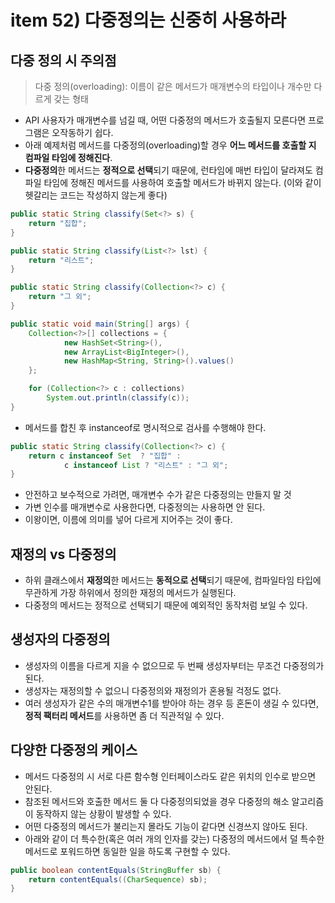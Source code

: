# item 52) 다중정의는 신중히 사용하라

## 다중 정의 시 주의점

> 다중 정의(overloading): 이름이 같은 메서드가 매개변수의 타입이나 개수만 다르게 갖는 형태

* API 사용자가 매개변수를 넘길 때, 어떤 다중정의 메서드가 호출될지 모른다면 프로그램은 오작동하기 쉽다.
* 아래 예제처럼 메서드를 다중정의(overloading)할 경우 **어느 메서드를 호출할 지 컴파일 타임에 정해진다**.
* **다중정의**한 메서드는 **정적으로 선택**되기 때문에, 런타임에 매번 타입이 달라져도 컴파일 타임에 정해진 메서드를 사용하여 호출할 메서드가 바뀌지 않는다. (이와 같이 헷갈리는 코드는 작성하지 않는게 좋다)

```java
public static String classify(Set<?> s) {
    return "집합";
}

public static String classify(List<?> lst) {
    return "리스트";
}

public static String classify(Collection<?> c) {
    return "그 외";
}

public static void main(String[] args) {
    Collection<?>[] collections = {
            new HashSet<String>(),
            new ArrayList<BigInteger>(),
            new HashMap<String, String>().values()
    };

    for (Collection<?> c : collections)
        System.out.println(classify(c));
}
```

* 메서드를 합친 후 instanceof로 명시적으로 검사를 수행해야 한다.

```java
public static String classify(Collection<?> c) {
    return c instanceof Set  ? "집합" :
            c instanceof List ? "리스트" : "그 외";
}
```

* 안전하고 보수적으로 가려면, 매개변수 수가 같은 다중정의는 만들지 말 것
* 가변 인수를 매개변수로 사용한다면, 다중정의는 사용하면 안 된다.
* 이왕이면, 이름에 의미를 넣어 다르게 지어주는 것이 좋다.

## 재정의 vs 다중정의

* 하위 클래스에서 **재정의**한 메서드는 **동적으로 선택**되기 때문에, 컴파일타임 타입에 무관하게 가장 하위에서 정의한 재정의 메서드가 실행된다.
* 다중정의 메서드는 정적으로 선택되기 때문에 예외적인 동작처럼 보일 수 있다.

## 생성자의 다중정의

* 생성자의 이름을 다르게 지을 수 없으므로 두 번째 생성자부터는 무조건 다중정의가 된다.
* 생성자는 재정의할 수 없으니 다중정의와 재정의가 혼용될 걱정도 없다.
* 여러 생성자가 같은 수의 매개변수1를 받아야 하는 경우 등 혼돈이 생길 수 있다면, **정적 팩터리 메서드**를 사용하면 좀 더 직관적일 수 있다.

## 다양한 다중정의 케이스

* 메서드 다중정의 시 서로 다른 함수형 인터페이스라도 같은 위치의 인수로 받으면 안된다.
* 참조된 메서드와 호출한 메서드 둘 다 다중정의되었을 경우 다중정의 해소 알고리즘이 동작하지 않는 상황이 발생할 수 있다.
* 어떤 다중정의 메서드가 불리는지 몰라도 기능이 같다면 신경쓰지 않아도 된다.
* 아래와 같이 더 특수한(혹은 여러 개의 인자를 갖는) 다중정의 메서드에서 덜 특수한 메서드로 포워드하면 동일한 일을 하도록 구현할 수 있다.

```java
public boolean contentEquals(StringBuffer sb) {
	return contentEquals((CharSequence) sb);
}
```
